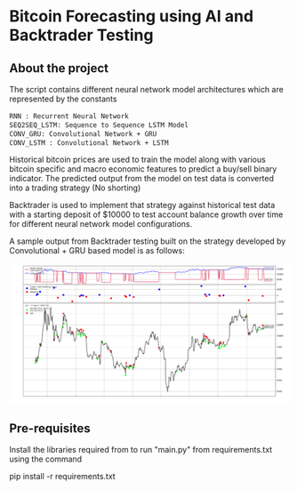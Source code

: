# Bitcoin Forecasting using AI and Backtrader Testing

## About the project

The script contains different neural network model architectures which are represented by the constants

    RNN : Recurrent Neural Network
    SEQ2SEQ_LSTM: Sequence to Sequence LSTM Model
    CONV_GRU: Convolutional Network + GRU
    CONV_LSTM : Convolutional Network + LSTM

Historical bitcoin prices are used to train the model along with various bitcoin specific and macro economic features to predict a buy/sell binary indicator. The predicted output from the model on test data is converted into a trading strategy (No shorting)

Backtrader is used to implement that strategy against historical test data with a starting deposit of $10000 to test account balance growth over time for different neural network model configurations.

A sample output from Backtrader testing built on the strategy developed by Convolutional + GRU based model is as follows:

![Sample AI model Backtrader testing results](./figures/CONV_GRU_Backtrader_Results.png)

## Pre-requisites

Install the libraries required from to run "main.py" from requirements.txt using the command

pip install -r requirements.txt


